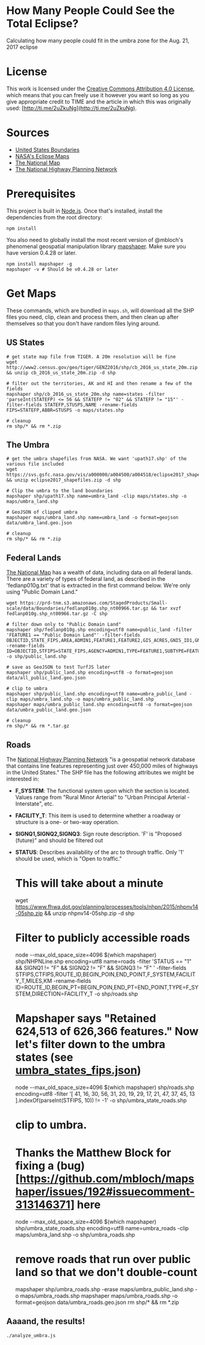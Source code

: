 # How Many People Could See the Total Eclipse?

Calculating how many people could fit in the umbra zone for the Aug. 21, 2017 eclipse

# License

This work is licensed under the [Creative Commons Attribution 4.0 License](https://creativecommons.org/licenses/by/4.0/), which means that you can freely use it however you want so long as you give appropriate credit to TIME and the article in which this was originally used: [http://ti.me/2uZkuNg](http://ti.me/2uZkuNg).

# Sources

+ [United States Boundaries](https://www.census.gov/geo/maps-data/data/cbf/cbf_state.html)
+ [NASA's Eclipse Maps](https://svs.gsfc.nasa.gov/4518)
+ [The National Map](https://nationalmap.gov/small_scale/atlasftp.html?openChapters=chpbound#chpbound)
+ [The National Highway Planning Network](https://www.fhwa.dot.gov/planning/processes/tools/nhpn/)

# Prerequisites

This project is built in [Node.js](https://nodejs.org/en/). Once that's installed, install the dependencies from the root directory:

	npm install

You also need to globally install the most recent version of @mbloch's phenomenal geospatial manipulation library [mapshaper](https://www.npmjs.com/package/mapshaper). Make sure you have version 0.4.28 or later.

	npm install mapshaper -g
	mapshaper -v # Should be v0.4.28 or later

# Get Maps

These commands, which are bundled in `maps.sh`, will download all the SHP files you need, clip, clean and process them, and then clean up after themselves so that you don't have random files lying around.

## US States

	# get state map file from TIGER. A 20m resolution will be fine
	wget http://www2.census.gov/geo/tiger/GENZ2016/shp/cb_2016_us_state_20m.zip && unzip cb_2016_us_state_20m.zip -d shp
	
	# filter out the territories, AK and HI and then rename a few of the fields
	mapshaper shp/cb_2016_us_state_20m.shp name=states -filter 'parseInt(STATEFP) <= 56 && STATEFP != "02" && STATEFP != "15"' -filter-fields STATEFP,STUSPS,NAME -rename-fields FIPS=STATEFP,ABBR=STUSPS -o maps/states.shp
	
	# cleanup	
	rm shp/* && rm *.zip

## The Umbra

	# get the umbra shapefiles from NASA. We want 'upath17.shp' of the various file included
	wget https://svs.gsfc.nasa.gov/vis/a000000/a004500/a004518/eclipse2017_shapefiles.zip && unzip eclipse2017_shapefiles.zip -d shp
	
	# Clip the umbra to the land boundaries
	mapshaper shp/upath17.shp name=umbra_land -clip maps/states.shp -o maps/umbra_land.shp

	# GeoJSON of clipped umbra
	mapshaper maps/umbra_land.shp name=umbra_land -o format=geojson data/umbra_land.geo.json
	
	# cleanup
	rm shp/* && rm *.zip

## Federal Lands

[The National Map](https://nationalmap.gov/) has a wealth of data, including data on all federal lands. There are a variety of types of federal land, as described in the 'fedlanp010g.txt' that is extracted in the first command below. We're only using "Public Domain Land."

	wget https://prd-tnm.s3.amazonaws.com/StagedProducts/Small-scale/data/Boundaries/fedlanp010g.shp_nt00966.tar.gz && tar xvzf fedlanp010g.shp_nt00966.tar.gz -C shp 

	# filter down only to "Public Domain Land"
	mapshaper shp/fedlanp010g.shp encoding=utf8 name=public_land -filter 'FEATURE1 == "Public Domain Land"' -filter-fields OBJECTID,STATE_FIPS,AREA,ADMIN1,FEATURE1,FEATURE2,GIS_ACRES,GNIS_ID1,GNIS_Name1,URL -rename-fields ID=OBJECTID,STFIPS=STATE_FIPS,AGENCY=ADMIN1,TYPE=FEATURE1,SUBTYPE=FEATURE2,ACRES=GIS_ACRES,GNIS_ID=GNIS_ID1,NAME=GNIS_Name1,URL=URL -o shp/public_land.shp	

	# save as GeoJSON to test TurfJS later
	mapshaper shp/public_land.shp encoding=utf8 -o format=geojson data/all_public_land.geo.json

	# clip to umbra
	mapshaper shp/public_land.shp encoding=utf8 name=umbra_public_land -clip maps/umbra_land.shp -o maps/umbra_public_land.shp
	mapshaper maps/umbra_public_land.shp encoding=utf8 -o format=geojson data/umbra_public_land.geo.json

	# cleanup
	rm shp/* && rm *.tar.gz

## Roads

The [National Highway Planning Network](https://www.fhwa.dot.gov/planning/processes/tools/nhpn/) "is a geospatial network database that contains line features representing just over 450,000 miles of highways in the United States." The SHP file has the following attributes we might be interested in:

+ **F_SYSTEM**: The functional system upon which the section is located. Values range from "Rural Minor Arterial" to "Urban Principal Arterial - Interstate", etc.
+ **FACILITY_T**: This item is used to determine whether a roadway or structure is a one- or two-way operation.
+ **SIGNQ1,SIGNQ2,SIGNQ3**: Sign route description. 'F' is "Proposed (future)" and should be filtered out
+ **STATUS**: Describes availability of the arc to through traffic. Only '1' should be used, which is "Open to traffic."

	# This will take about a minute
	wget https://www.fhwa.dot.gov/planning/processes/tools/nhpn/2015/nhpnv14-05shp.zip && unzip nhpnv14-05shp.zip -d shp

	# Filter to publicly accessible roads
	node --max_old_space_size=4096 $(which mapshaper) shp/NHPNLine.shp encoding=utf8 name=roads -filter 'STATUS == "1" && SIGNQ1 != "F" && SIGNQ2 != "F" && SIGNQ3 != "F" ' -filter-fields STFIPS,CTFIPS,ROUTE_ID,BEGIN_POIN,END_POINT,F_SYSTEM,FACILITY_T,MILES,KM -rename-fields ID=ROUTE_ID,BEGIN_PT=BEGIN_POIN,END_PT=END_POINT,TYPE=F_SYSTEM,DIRECTION=FACILITY_T -o shp/roads.shp	

	# Mapshaper says "Retained 624,513 of 626,366 features." Now let's filter down to the umbra states (see [umbra_states_fips.json](umbra_states_fips.json))
	node --max_old_space_size=4096 $(which mapshaper) shp/roads.shp encoding=utf8 -filter '[ 41, 16, 30, 56, 31, 20, 19, 29, 17, 21, 47, 37, 45, 13 ].indexOf(parseInt(STFIPS, 10)) != -1' -o shp/umbra_state_roads.shp
	
	# clip to umbra. 
	# Thanks the Matthew Block for fixing a (bug)[https://github.com/mbloch/mapshaper/issues/192#issuecomment-313146371] here
	node --max_old_space_size=4096 $(which mapshaper) shp/umbra_state_roads.shp encoding=utf8 name=umbra_roads -clip maps/umbra_land.shp -o shp/umbra_roads.shp

	# remove roads that run over public land so that we don't double-count
	mapshaper shp/umbra_roads.shp -erase maps/umbra_public_land.shp -o maps/umbra_roads.shp
	mapshaper maps/umbra_roads.shp -o format=geojson data/umbra_roads.geo.json
	rm shp/* && rm *.zip

## Aaaand, the results!

	./analyze_umbra.js